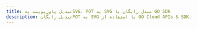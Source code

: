 ---title: تبدیل پاورپوینت بهSVG، POT به SVG مبدل رایگان یا GO SDKdescription: تبدیل رایگانPOT به SVG با استفاده از GO Cloud APIs & SDK. همچنین اسناد Microsoft PowerPoint را در Cloud ایجاد، ویرایش و رندر کنید.---